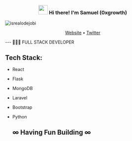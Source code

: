 <!-- Heading -->
<h3 align="center"><img src = "https://raw.githubusercontent.com/MartinHeinz/MartinHeinz/master/wave.gif" width = 30px> Hi there! I'm Samuel (0xgrowth)</h3>

<!-- Profile Views -->

<p align="left"> <img src="https://komarev.com/ghpvc/?username=lauragift21&label=Profile%20views&color=0e75b6&style=flat" alt="isrealodejobi" />
</p>

<p align="center">
  <a href="https://www.0xgrowth.netlify.app">Website</a> •
  <a href="https://twitter.com/0x_growth">Twitter</a>
</p>

 <!-- About section -->

--- 👨🏽‍💻 FULL STACK DEVELOPER
## Tech Stack:
- React
- Flask
- MongoDB
- Laravel
- Bootstrap
- Python

   
   ## ∞ Having Fun Building ∞

